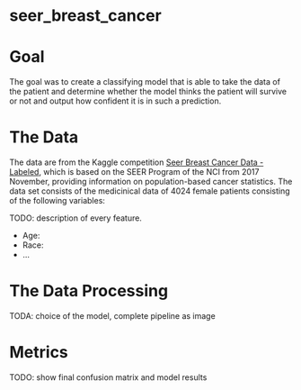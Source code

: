 # seer_breast_cancer

# Goal
The goal was to create a classifying model that is able to take the data of the patient and determine whether the model thinks the patient will survive or not and output how confident it is in such a prediction.

# The Data
The data are from the Kaggle competition [Seer Breast Cancer Data - Labeled]([https://link-url-here.org](https://www.kaggle.com/datasets/reihanenamdari/breast-cancer)), which is based on the SEER Program of the NCI from 2017 November, providing information on population-based cancer statistics. The data set consists of the medicinical data of 4024 female patients consisting of the following variables:

TODO: description of every feature.
* Age:
* Race:
* ...

# The Data Processing
TODA: choice of the model, complete pipeline as image

# Metrics
TODO: show final confusion matrix and model results
